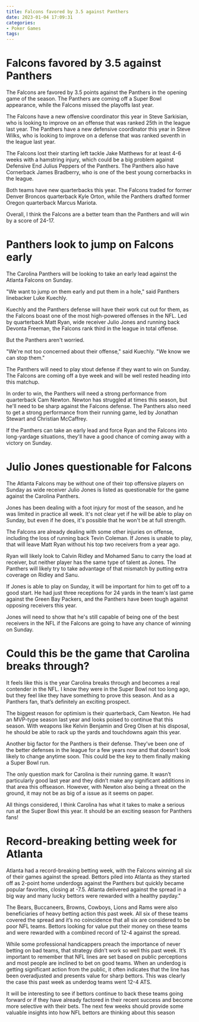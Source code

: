 ```yaml
---
title: Falcons favored by 3.5 against Panthers
date: 2023-01-04 17:09:31
categories:
- Poker Games
tags:
---
```



#  Falcons favored by 3.5 against Panthers

The Falcons are favored by 3.5 points against the Panthers in the opening game of the season. The Panthers are coming off a Super Bowl appearance, while the Falcons missed the playoffs last year.

The Falcons have a new offensive coordinator this year in Steve Sarkisian, who is looking to improve on an offense that was ranked 25th in the league last year. The Panthers have a new defensive coordinator this year in Steve Wilks, who is looking to improve on a defense that was ranked seventh in the league last year.

The Falcons lost their starting left tackle Jake Matthews for at least 4-6 weeks with a hamstring injury, which could be a big problem against Defensive End Julius Peppers of the Panthers. The Panthers also have Cornerback James Bradberry, who is one of the best young cornerbacks in the league.

Both teams have new quarterbacks this year. The Falcons traded for former Denver Broncos quarterback Kyle Orton, while the Panthers drafted former Oregon quarterback Marcus Mariota.

Overall, I think the Falcons are a better team than the Panthers and will win by a score of 24-17.

#  Panthers look to jump on Falcons early

The Carolina Panthers will be looking to take an early lead against the Atlanta Falcons on Sunday.

"We want to jump on them early and put them in a hole," said Panthers linebacker Luke Kuechly.

Kuechly and the Panthers defense will have their work cut out for them, as the Falcons boast one of the most high-powered offenses in the NFL. Led by quarterback Matt Ryan, wide receiver Julio Jones and running back Devonta Freeman, the Falcons rank third in the league in total offense.

But the Panthers aren't worried.

"We're not too concerned about their offense," said Kuechly. "We know we can stop them."

The Panthers will need to play stout defense if they want to win on Sunday. The Falcons are coming off a bye week and will be well rested heading into this matchup.

In order to win, the Panthers will need a strong performance from quarterback Cam Newton. Newton has struggled at times this season, but he'll need to be sharp against the Falcons defense. The Panthers also need to get a strong performance from their running game, led by Jonathan Stewart and Christian McCaffrey.

If the Panthers can take an early lead and force Ryan and the Falcons into long-yardage situations, they'll have a good chance of coming away with a victory on Sunday.

#  Julio Jones questionable for Falcons

The Atlanta Falcons may be without one of their top offensive players on Sunday as wide receiver Julio Jones is listed as questionable for the game against the Carolina Panthers.

Jones has been dealing with a foot injury for most of the season, and he was limited in practice all week. It's not clear yet if he will be able to play on Sunday, but even if he does, it's possible that he won't be at full strength.

The Falcons are already dealing with some other injuries on offense, including the loss of running back Tevin Coleman. If Jones is unable to play, that will leave Matt Ryan without his top two receivers from a year ago.

Ryan will likely look to Calvin Ridley and Mohamed Sanu to carry the load at receiver, but neither player has the same type of talent as Jones. The Panthers will likely try to take advantage of that mismatch by putting extra coverage on Ridley and Sanu.

If Jones is able to play on Sunday, it will be important for him to get off to a good start. He had just three receptions for 24 yards in the team's last game against the Green Bay Packers, and the Panthers have been tough against opposing receivers this year.

Jones will need to show that he's still capable of being one of the best receivers in the NFL if the Falcons are going to have any chance of winning on Sunday.

#  Could this be the game that Carolina breaks through?

It feels like this is the year Carolina breaks through and becomes a real contender in the NFL. I know they were in the Super Bowl not too long ago, but they feel like they have something to prove this season. And as a Panthers fan, that’s definitely an exciting prospect.

The biggest reason for optimism is their quarterback, Cam Newton. He had an MVP-type season last year and looks poised to continue that this season. With weapons like Kelvin Benjamin and Greg Olsen at his disposal, he should be able to rack up the yards and touchdowns again this year.

Another big factor for the Panthers is their defense. They’ve been one of the better defenses in the league for a few years now and that doesn’t look likely to change anytime soon. This could be the key to them finally making a Super Bowl run.

The only question mark for Carolina is their running game. It wasn’t particularly good last year and they didn’t make any significant additions in that area this offseason. However, with Newton also being a threat on the ground, it may not be as big of a issue as it seems on paper.

All things considered, I think Carolina has what it takes to make a serious run at the Super Bowl this year. It should be an exciting season for Panthers fans!

#  Record-breaking betting week for Atlanta

Atlanta had a record-breaking betting week, with the Falcons winning all six of their games against the spread. Bettors piled into Atlanta as they started off as 2-point home underdogs against the Panthers but quickly became popular favorites, closing at -7.5. Atlanta delivered against the spread in a big way and many lucky bettors were rewarded with a healthy payday."

The Bears, Buccaneers, Browns, Cowboys, Lions and Rams were also beneficiaries of heavy betting action this past week. All six of these teams covered the spread and it’s no coincidence that all six are considered to be poor NFL teams. Bettors looking for value put their money on these teams and were rewarded with a combined record of 12-4 against the spread.

While some professional handicappers preach the importance of never betting on bad teams, that strategy didn’t work so well this past week. It’s important to remember that NFL lines are set based on public perceptions and most people are inclined to bet on good teams. When an underdog is getting significant action from the public, it often indicates that the line has been overadjusted and presents value for sharp bettors. This was clearly the case this past week as underdog teams went 12-4 ATS.

It will be interesting to see if bettors continue to back these teams going forward or if they have already factored in their recent success and become more selective with their bets. The next few weeks should provide some valuable insights into how NFL bettors are thinking about this season